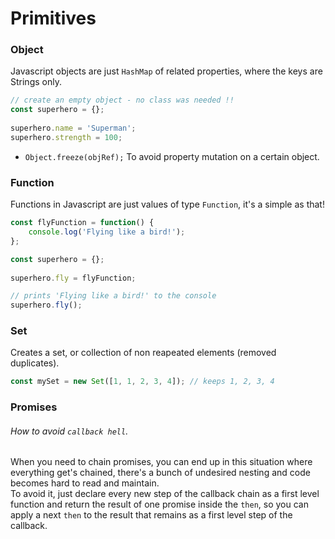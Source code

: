 # Primitives

### Object
Javascript objects are just `HashMap` of related properties, where the keys are Strings only.
```javascript
// create an empty object - no class was needed !!
const superhero = {};
 
superhero.name = 'Superman';  
superhero.strength = 100;
```
* `Object.freeze(objRef);`
To avoid property mutation on a certain object.

### Function
Functions in Javascript are just values of type `Function`, it's a simple as that! 
```javascript
const flyFunction = function() {  
    console.log('Flying like a bird!');
};

const superhero = {};
 
superhero.fly = flyFunction;

// prints 'Flying like a bird!' to the console
superhero.fly();
```

### Set
Creates a set, or collection of non reapeated elements (removed duplicates).
```javascript
const mySet = new Set([1, 1, 2, 3, 4]); // keeps 1, 2, 3, 4
```

### Promises

###### How to avoid `callback hell`. 
When you need to chain promises, you can end up in this situation where everything get's chained, there's a bunch of undesired nesting and code becomes hard to read and maintain.  
To avoid it, just declare every new step of the callback chain as a first level function and return the result of one promise inside the `then`, so you can apply a next `then` to the result that remains as a first level step of the callback.
